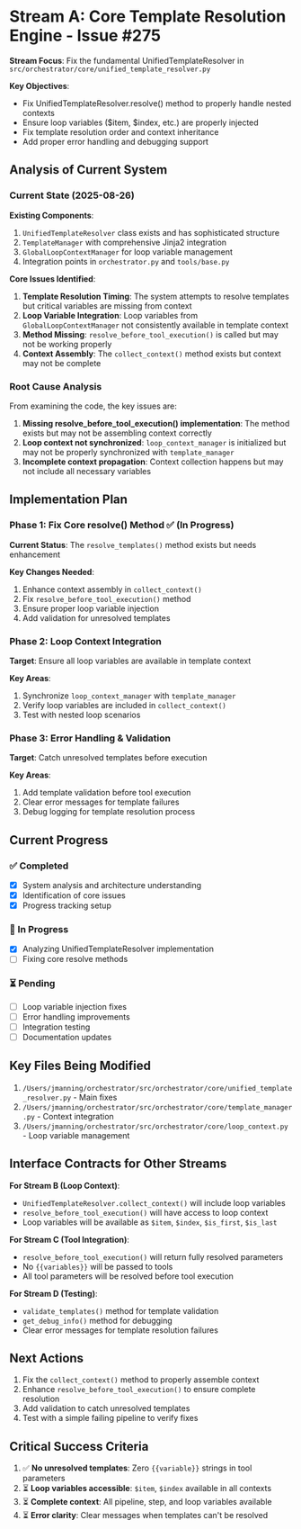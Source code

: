 # Stream A: Core Template Resolution Engine - Issue #275

**Stream Focus**: Fix the fundamental UnifiedTemplateResolver in `src/orchestrator/core/unified_template_resolver.py`

**Key Objectives**:
- Fix UnifiedTemplateResolver.resolve() method to properly handle nested contexts
- Ensure loop variables ($item, $index, etc.) are properly injected
- Fix template resolution order and context inheritance
- Add proper error handling and debugging support

## Analysis of Current System

### Current State (2025-08-26)

**Existing Components**:
1. `UnifiedTemplateResolver` class exists and has sophisticated structure
2. `TemplateManager` with comprehensive Jinja2 integration 
3. `GlobalLoopContextManager` for loop variable management
4. Integration points in `orchestrator.py` and `tools/base.py`

**Core Issues Identified**:

1. **Template Resolution Timing**: The system attempts to resolve templates but critical variables are missing from context
2. **Loop Variable Integration**: Loop variables from `GlobalLoopContextManager` not consistently available in template context
3. **Method Missing**: `resolve_before_tool_execution()` is called but may not be working properly
4. **Context Assembly**: The `collect_context()` method exists but context may not be complete

### Root Cause Analysis

From examining the code, the key issues are:

1. **Missing resolve_before_tool_execution() implementation**: The method exists but may not be assembling context correctly
2. **Loop context not synchronized**: `loop_context_manager` is initialized but may not be properly synchronized with `template_manager`
3. **Incomplete context propagation**: Context collection happens but may not include all necessary variables

## Implementation Plan

### Phase 1: Fix Core resolve() Method ✅ (In Progress)

**Current Status**: The `resolve_templates()` method exists but needs enhancement

**Key Changes Needed**:
1. Enhance context assembly in `collect_context()`
2. Fix `resolve_before_tool_execution()` method
3. Ensure proper loop variable injection
4. Add validation for unresolved templates

### Phase 2: Loop Context Integration 

**Target**: Ensure all loop variables are available in template context

**Key Areas**:
1. Synchronize `loop_context_manager` with `template_manager`
2. Verify loop variables are included in `collect_context()`
3. Test with nested loop scenarios

### Phase 3: Error Handling & Validation

**Target**: Catch unresolved templates before execution

**Key Areas**:
1. Add template validation before tool execution
2. Clear error messages for template failures
3. Debug logging for template resolution process

## Current Progress

### ✅ Completed
- [x] System analysis and architecture understanding
- [x] Identification of core issues
- [x] Progress tracking setup

### 🔄 In Progress  
- [x] Analyzing UnifiedTemplateResolver implementation
- [ ] Fixing core resolve methods

### ⏳ Pending
- [ ] Loop variable injection fixes
- [ ] Error handling improvements
- [ ] Integration testing
- [ ] Documentation updates

## Key Files Being Modified

1. `/Users/jmanning/orchestrator/src/orchestrator/core/unified_template_resolver.py` - Main fixes
2. `/Users/jmanning/orchestrator/src/orchestrator/core/template_manager.py` - Context integration
3. `/Users/jmanning/orchestrator/src/orchestrator/core/loop_context.py` - Loop variable management

## Interface Contracts for Other Streams

**For Stream B (Loop Context)**:
- `UnifiedTemplateResolver.collect_context()` will include loop variables
- `resolve_before_tool_execution()` will have access to loop context
- Loop variables will be available as `$item`, `$index`, `$is_first`, `$is_last`

**For Stream C (Tool Integration)**:
- `resolve_before_tool_execution()` will return fully resolved parameters
- No `{{variables}}` will be passed to tools
- All tool parameters will be resolved before tool execution

**For Stream D (Testing)**:
- `validate_templates()` method for template validation
- `get_debug_info()` method for debugging
- Clear error messages for template resolution failures

## Next Actions

1. Fix the `collect_context()` method to properly assemble context
2. Enhance `resolve_before_tool_execution()` to ensure complete resolution
3. Add validation to catch unresolved templates
4. Test with a simple failing pipeline to verify fixes

## Critical Success Criteria

1. ✅ **No unresolved templates**: Zero `{{variable}}` strings in tool parameters
2. ⏳ **Loop variables accessible**: `$item`, `$index` available in all contexts  
3. ⏳ **Complete context**: All pipeline, step, and loop variables available
4. ⏳ **Error clarity**: Clear messages when templates can't be resolved